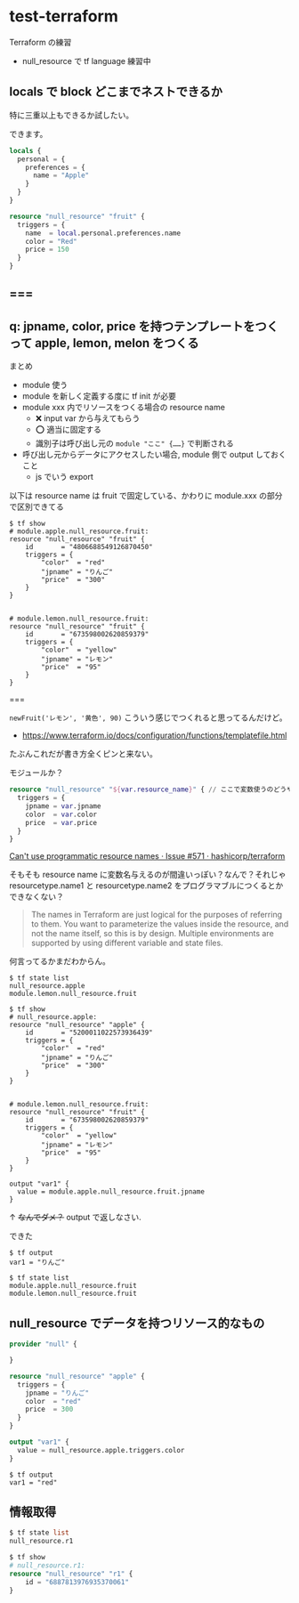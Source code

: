 # test-terraform
Terraform の練習

- null_resource で tf language 練習中

## locals で block どこまでネストできるか
特に三重以上もできるか試したい。

できます。

```tf
locals {
  personal = {
    preferences = {
      name = "Apple"
    }
  }
}

resource "null_resource" "fruit" {
  triggers = {
    name  = local.personal.preferences.name
    color = "Red"
    price = 150
  }
}
```

## ===

## q: jpname, color, price を持つテンプレートをつくって apple, lemon, melon をつくる
まとめ

- module 使う
- module を新しく定義する度に tf init が必要
- module xxx 内でリソースをつくる場合の resource name
    - :x: input var から与えてもらう
    - :o: 適当に固定する
    - 識別子は呼び出し元の `module "ここ" {……}` で判断される
- 呼び出し元からデータにアクセスしたい場合, module 側で output しておくこと
    - js でいう export

以下は resource name は fruit で固定している、かわりに module.xxx の部分で区別できてる

```terminal
$ tf show
# module.apple.null_resource.fruit:
resource "null_resource" "fruit" {
    id       = "4806688549126870450"
    triggers = {
        "color"  = "red"
        "jpname" = "りんご"
        "price"  = "300"
    }
}


# module.lemon.null_resource.fruit:
resource "null_resource" "fruit" {
    id       = "673598002620859379"
    triggers = {
        "color"  = "yellow"
        "jpname" = "レモン"
        "price"  = "95"
    }
}
```

===

`newFruit('レモン', '黄色', 90)` こういう感じでつくれると思ってるんだけど。

- https://www.terraform.io/docs/configuration/functions/templatefile.html

たぶんこれだが書き方全くピンと来ない。

モジュールか？

```tf
resource "null_resource" "${var.resource_name}" { // ここで変数使うのどうやるん？
  triggers = {
    jpname = var.jpname
    color  = var.color
    price  = var.price
  }
}
```

[Can't use programmatic resource names · Issue #571 · hashicorp/terraform](https://github.com/hashicorp/terraform/issues/571)

そもそも resource name に変数名与えるのが間違いっぽい？なんで？それじゃ resourcetype.name1 と resourcetype.name2 をプログラマブルにつくるとかできなくない？

> The names in Terraform are just logical for the purposes of referring to them. You want to parameterize the values inside the resource, and not the name itself, so this is by design. Multiple environments are supported by using different variable and state files.

何言ってるかまだわからん。

```
$ tf state list
null_resource.apple
module.lemon.null_resource.fruit

$ tf show
# null_resource.apple:
resource "null_resource" "apple" {
    id       = "5200011022573936439"
    triggers = {
        "color"  = "red"
        "jpname" = "りんご"
        "price"  = "300"
    }
}


# module.lemon.null_resource.fruit:
resource "null_resource" "fruit" {
    id       = "673598002620859379"
    triggers = {
        "color"  = "yellow"
        "jpname" = "レモン"
        "price"  = "95"
    }
}
```

```
output "var1" {
  value = module.apple.null_resource.fruit.jpname
}
```

↑ ~~なんでダメ？~~ output で返しなさい.

できた

```
$ tf output
var1 = "りんご"

$ tf state list
module.apple.null_resource.fruit
module.lemon.null_resource.fruit
```

## null_resource でデータを持つリソース的なもの

```tf
provider "null" {

}

resource "null_resource" "apple" {
  triggers = {
    jpname = "りんご"
    color  = "red"
    price  = 300
  }
}

output "var1" {
  value = null_resource.apple.triggers.color
}
```

```
$ tf output
var1 = "red"
```

## 情報取得

```tf
$ tf state list
null_resource.r1

$ tf show
# null_resource.r1:
resource "null_resource" "r1" {
    id = "6887813976935370061"
}
```

